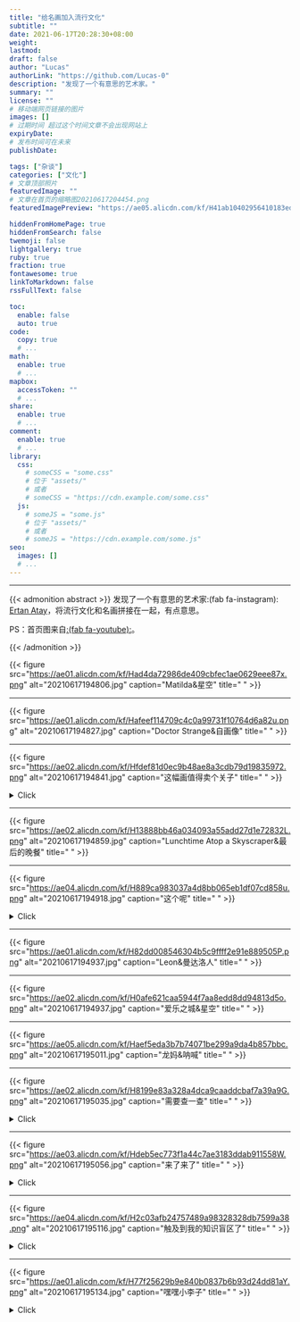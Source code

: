 ```yaml
---
title: "给名画加入流行文化"
subtitle: ""
date: 2021-06-17T20:28:30+08:00
weight: 
lastmod: 
draft: false
author: "Lucas"
authorLink: "https://github.com/Lucas-0"
description: "发现了一个有意思的艺术家。"
summary: ""
license: ""
# 移动端网页链接的图片
images: []
# 过期时间 超过这个时间文章不会出现网站上
expiryDate: 
# 发布时间可在未来
publishDate: 

tags: ["杂谈"]
categories: ["文化"]
# 文章顶部照片
featuredImage: ""
# 文章在首页的缩略图20210617204454.png
featuredImagePreview: "https://ae05.alicdn.com/kf/H41ab10402956410183edc01371818367v.png"

hiddenFromHomePage: true
hiddenFromSearch: false
twemoji: false
lightgallery: true
ruby: true
fraction: true
fontawesome: true
linkToMarkdown: false
rssFullText: false

toc:
  enable: false
  auto: true
code:
  copy: true
  # ...
math:
  enable: true
  # ...
mapbox:
  accessToken: ""
  # ...
share:
  enable: true
  # ...
comment:
  enable: true
  # ...
library:
  css:
    # someCSS = "some.css"
    # 位于 "assets/"
    # 或者
    # someCSS = "https://cdn.example.com/some.css"
  js:
    # someJS = "some.js"
    # 位于 "assets/"
    # 或者
    # someJS = "https://cdn.example.com/some.js"
seo:
  images: []
  # ...
---
```


<!--more-->
---

{{< admonition abstract >}}
发现了一个有意思的艺术家:(fab fa-instagram): [Ertan Atay](https://www.instagram.com/failunfailunmefailun/)，将流行文化和名画拼接在一起，有点意思。

PS：首页图来自[:(fab fa-youtube):](https://www.youtube.com/watch?v=ICxC5ekWnUc)。

{{< /admonition >}}

{{< figure src="https://ae01.alicdn.com/kf/Had4da72986de409cbfec1ae0629eee87x.png" alt="20210617194806.jpg" caption="Matilda&星空" title=" " >}}

---

{{< figure src="https://ae01.alicdn.com/kf/Hafeef114709c4c0a99731f10764d6a82u.png" alt="20210617194827.jpg" caption="Doctor Strange&自画像" title=" " >}}

---

{{< figure src="https://ae02.alicdn.com/kf/Hfdef81d0ec9b48ae8a3cdb79d19835972.png" alt="20210617194841.jpg" caption="这幅画值得卖个关子" title=" " >}}

<details>
<summary>Click</summary>
<p style="color:#00b1ff;text-align:center;"><b>
碧梨&戴珍珠耳环的少女</b></p>
</details>


---

{{< figure src="https://ae02.alicdn.com/kf/H13888bb46a034093a55add27d1e72832L.png" alt="20210617194859.jpg" caption="Lunchtime Atop a Skyscraper&最后的晚餐" title=" " >}}

---

{{< figure src="https://ae04.alicdn.com/kf/H889ca983037a4d8bb065eb1df07cd858u.png" alt="20210617194918.jpg" caption="这个呢" title=" " >}}

<details>
<summary>Click</summary>
<p style="color:#00b1ff;text-align:center;"><b>
胜利之吻&The Kiss' by Gustav Klimt</b></p>
</details>


---

{{< figure src="https://ae01.alicdn.com/kf/H82dd008546304b5c9ffff2e91e889505P.png" alt="20210617194937.jpg" caption="Leon&曼达洛人" title=" " >}}

---

{{< figure src="https://ae02.alicdn.com/kf/H0afe621caa5944f7aa8edd8dd94813d5o.png" alt="20210617194937.jpg" caption="爱乐之城&星空" title=" " >}}

---

{{< figure src="https://ae05.alicdn.com/kf/Haef5eda3b7b74071be299a9da4b857bbc.png" alt="20210617195011.jpg" caption="龙妈&呐喊" title=" " >}}

---

{{< figure src="https://ae02.alicdn.com/kf/H8199e83a328a4dca9caaddcbaf7a39a9G.png" alt="20210617195035.jpg" caption="需要查一查" title=" " >}}

<details>
<summary>Click</summary>
<p style="color:#00b1ff;text-align:center;"><b>老白&王座上的拿破仑一世</b></p>
</details>



---

{{< figure src="https://ae03.alicdn.com/kf/Hdeb5ec773f1a44c7ae3183ddab911558W.png" alt="20210617195056.jpg" caption="来了来了" title=" " >}}

<details>
<summary>Click</summary>
<div>
致敬名画怎么能没有《创造亚当》呢？还有昆汀这个足控。
<blockquote>and god created foot! Tag your foot loving friends like Tarantino! 👠</blockquote>
顺带@新海诚。
  </div>
</details>



---

{{< figure src="https://ae04.alicdn.com/kf/H2c03afb24757489a98328328db7599a38.png" alt="20210617195116.jpg" caption="触及到我的知识盲区了" title=" " >}}

<details>
<summary>Click</summary>
<p style="color:#00b1ff;text-align:center;"><b><i>Meeting of thirty-five heads of expression</i></b></p>
</details>



---

{{< figure src="https://ae01.alicdn.com/kf/H77f25629b9e840b0837b6b93d24dd81aY.png" alt="20210617195134.jpg" caption="嘿嘿小李子" title=" " >}}



<details>
<summary>Click</summary>
<p style="color:#00b1ff;text-align:center;"><b><i>The Wolf of Wall Street</i> & <i>The quiet pet</i></b></p>
</details>


